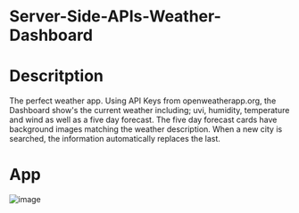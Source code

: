 # Server-Side-APIs-Weather-Dashboard

# Descritption 
The perfect weather app. Using API Keys from openweatherapp.org,
the Dashboard show's the current weather including; uvi, humidity, temperature and wind as well as a five day forecast. The five day forecast cards have background images matching the weather description. When a new city is searched, the information automatically replaces the last.

# App

![image](https://user-images.githubusercontent.com/63617922/89427559-5c36e380-d709-11ea-92d7-e2f94de246a1.png)

